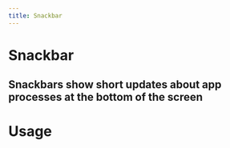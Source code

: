 ```yaml
---
title: Snackbar
---
```


# Snackbar

## Snackbars show short updates about app processes at the bottom of the screen

# Usage

<usage name="snackbar"></usage>
